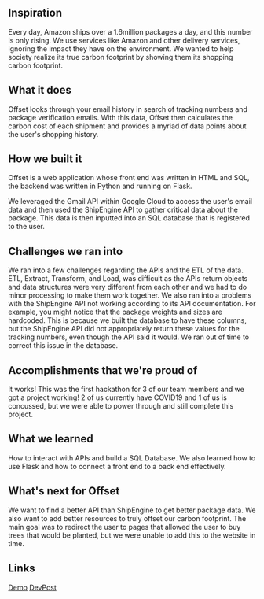 ## Inspiration
Every day, Amazon ships over a 1.6million packages a day, and this number is only rising. We use services like Amazon and other delivery services, ignoring the impact they have on the environment. We wanted to help society realize its true carbon footprint by showing them its shopping carbon footprint.

## What it does
Offset looks through your email history in search of tracking numbers and package verification emails. With this data, Offset then calculates the carbon cost of each shipment and provides a myriad of data points about the user's shopping history.

## How we built it
Offset is a web application whose front end was written in HTML and SQL, the backend was written in Python and running on Flask.

We leveraged the Gmail API within Google Cloud to access the user's email data and then used the ShipEngine API to gather critical data about the package. This data is then inputted into an SQL database that is registered to the user.

## Challenges we ran into
We ran into a few challenges regarding the APIs and the ETL of the data. ETL, Extract, Transform, and Load, was difficult as the APIs return objects and data structures were very different from each other and we had to do minor processing to make them work together. 
We also ran into a problems with the ShipEngine API not working according to its API documentation. For example, you might notice that the package weights and sizes are hardcoded. This is because we built the database to have these columns, but the ShipEngine API did not appropriately return these values for the tracking numbers, even though the API said it would. We ran out of time to correct this issue in the database.

## Accomplishments that we're proud of
It works! This was the first hackathon for 3 of our team members and we got a project working! 2 of us currently have COVID19 and 1 of us is concussed, but we were able to power through and still complete this project. 

## What we learned
How to interact with APIs and build a SQL Database. We also learned how to use Flask and how to connect a front end to a back end effectively.

## What's next for Offset
We want to find a better API than ShipEngine to get better package data. We also want to add better resources to truly offset our carbon footprint. The main goal was to redirect the user to pages that allowed the user to buy trees that would be planted, but we were unable to add this to the website in time.

## Links
[Demo](https://www.youtube.com/watch?v=6jMwL1DJUro)
[DevPost](https://devpost.com/software/offset-fqmtug)
